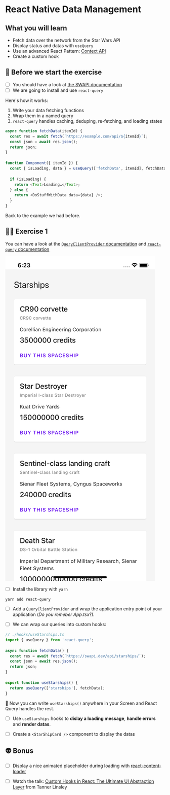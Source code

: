 # React Native Data Management

## What you will learn

- Fetch data over the network from the Star Wars API
- Display status and datas with `useQuery`
- Use an advanced React Pattern: [Context API](https://reactjs.org/docs/context.html)
- Create a custom hook

## 👾 Before we start the exercise

- [ ] You should have a look at [the SWAPI documentation](https://swapi.dev/documentation#starships)
- [ ] We are going to install and use `react-query`

Here's how it works:

1. Write your data fetching functions
1. Wrap them in a named query
1. `react-query` handles caching, deduping, re-fetching, and loading states

```typescript
async function fetchData(itemId) {
  const res = await fetch(`https://example.com/api/${itemId}`);
  const json = await res.json();
  return json;
}

function Component({ itemId }) {
  const { isLoading, data } = useQuery(['fetchData', itemId], fetchData);

  if (isLoading) {
    return <Text>Loading…</Text>;
  } else {
    return <DoStuffWithData data={data} />;
  }
}
```

Back to the example we had before.

## 👨‍🚀 Exercise 1

You can have a look at the [`QueryClientProvider` documentation](https://react-query.tanstack.com/reference/QueryClientProvider#_top) and [`react-query` documentation](https://react-query.tanstack.com/docs/guides/queries)

![Starships list](https://raw.githubusercontent.com/reactgraphqlacademy/twitter-clone-native/master/src/exercice/05/starships.png)

- [ ] Install the library with `yarn`

```console
yarn add react-query
```

- [ ] Add a `QueryClientProvider` and wrap the application entry point of your application (_Do you remeber App.tsx_?).

- [ ] We can wrap our queries into custom hooks:

```typescript
// ./hooks/useStarships.ts
import { useQuery } from 'react-query';

async function fetchData() {
  const res = await fetch(`https://swapi.dev/api/starships/`);
  const json = await res.json();
  return json;
}

export function useStarships() {
  return useQuery(['starships'], fetchData);
}
```

👏 Now you can write `useStarships()` anywhere in your Screen and React Query handles the rest.

- [ ] Use `useStarships` hooks to **dislay a loading message**, **handle errors** and **render datas**.

- [ ] Create a `<StarShipCard />` component to display the datas

## 👽 Bonus

- [ ] Display a nice animated placeholder during loading with [react-content-loader](https://github.com/danilowoz/react-content-loader)

- [ ] Watch the talk: [Custom Hooks in React: The Ultimate UI Abstraction Layer](https://www.youtube.com/watch?v=J-g9ZJha8FE) from Tanner Linsley
